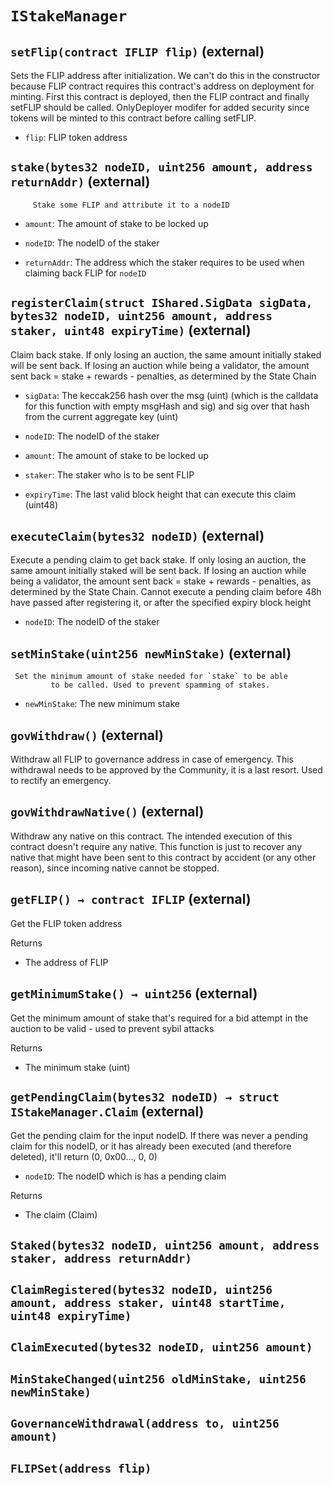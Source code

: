 # `IStakeManager`

## `setFlip(contract IFLIP flip)` (external)

 Sets the FLIP address after initialization. We can't do this in the constructor
         because FLIP contract requires this contract's address on deployment for minting.
         First this contract is deployed, then the FLIP contract and finally setFLIP
         should be called. OnlyDeployer modifer for added security since tokens will be
         minted to this contract before calling setFLIP.

- `flip`: FLIP token address

## `stake(bytes32 nodeID, uint256 amount, address returnAddr)` (external)

         Stake some FLIP and attribute it to a nodeID

- `amount`:    The amount of stake to be locked up

- `nodeID`:    The nodeID of the staker

- `returnAddr`:    The address which the staker requires to be used
                     when claiming back FLIP for `nodeID`

## `registerClaim(struct IShared.SigData sigData, bytes32 nodeID, uint256 amount, address staker, uint48 expiryTime)` (external)

 Claim back stake. If only losing an auction, the same amount initially staked
         will be sent back. If losing an auction while being a validator,
         the amount sent back = stake + rewards - penalties, as determined by the State Chain

- `sigData`:   The keccak256 hash over the msg (uint) (which is the calldata
                 for this function with empty msgHash and sig) and sig over that hash
                 from the current aggregate key (uint)

- `nodeID`:    The nodeID of the staker

- `amount`:    The amount of stake to be locked up

- `staker`:    The staker who is to be sent FLIP

- `expiryTime`:   The last valid block height that can execute this claim (uint48)

## `executeClaim(bytes32 nodeID)` (external)

 Execute a pending claim to get back stake. If only losing an auction,
         the same amount initially staked will be sent back. If losing an
         auction while being a validator, the amount sent back = stake +
         rewards - penalties, as determined by the State Chain. Cannot execute a pending
         claim before 48h have passed after registering it, or after the specified
         expiry block height

- `nodeID`:    The nodeID of the staker

## `setMinStake(uint256 newMinStake)` (external)

     Set the minimum amount of stake needed for `stake` to be able
             to be called. Used to prevent spamming of stakes.

- `newMinStake`:   The new minimum stake

## `govWithdraw()` (external)

Withdraw all FLIP to governance address in case of emergency. This withdrawal needs
        to be approved by the Community, it is a last resort. Used to rectify an emergency.

## `govWithdrawNative()` (external)

Withdraw any native on this contract. The intended execution of this contract doesn't
require any native. This function is just to recover any native that might have been sent to
this contract by accident (or any other reason), since incoming native cannot be stopped.

## `getFLIP() → contract IFLIP` (external)

 Get the FLIP token address

Returns

- The address of FLIP

## `getMinimumStake() → uint256` (external)

 Get the minimum amount of stake that's required for a bid
         attempt in the auction to be valid - used to prevent sybil attacks

Returns

- The minimum stake (uint)

## `getPendingClaim(bytes32 nodeID) → struct IStakeManager.Claim` (external)

 Get the pending claim for the input nodeID. If there was never
         a pending claim for this nodeID, or it has already been executed
         (and therefore deleted), it'll return (0, 0x00..., 0, 0)

- `nodeID`:    The nodeID which is has a pending claim

Returns

- The claim (Claim)

## `Staked(bytes32 nodeID, uint256 amount, address staker, address returnAddr)`

## `ClaimRegistered(bytes32 nodeID, uint256 amount, address staker, uint48 startTime, uint48 expiryTime)`

## `ClaimExecuted(bytes32 nodeID, uint256 amount)`

## `MinStakeChanged(uint256 oldMinStake, uint256 newMinStake)`

## `GovernanceWithdrawal(address to, uint256 amount)`

## `FLIPSet(address flip)`
